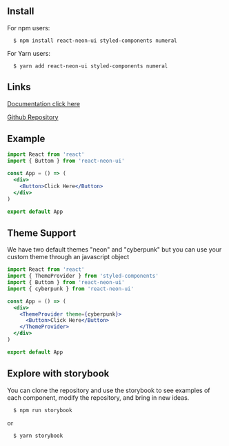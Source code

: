 ## Install

For npm users:

```shell
  $ npm install react-neon-ui styled-components numeral
```

For Yarn users:

```shell
  $ yarn add react-neon-ui styled-components numeral
```

## Links

[Documentation click here](https://react-neon-ui-demo.vercel.app/)

[Github Repository](https://github.com/jpalacio0612/react-neon-ui)

## Example

```jsx
import React from 'react'
import { Buttom } from 'react-neon-ui'

const App = () => (
  <div>
    <Button>Click Here</Button>
  </div>
)

export default App
```

## Theme Support

We have two default themes "neon" and "cyberpunk" but you can use your custom theme through an javascript object

```jsx
import React from 'react'
import { ThemeProvider } from 'styled-components'
import { Buttom } from 'react-neon-ui'
import { cyberpunk } from 'react-neon-ui'

const App = () => (
  <div>
    <ThemeProvider theme={cyberpunk}>
      <Button>Click Here</Button>
    </ThemeProvider>
  </div>
)

export default App
```

## Explore with storybook

You can clone the repository and use the storybook to see examples of each component, modify the repository, and bring in new ideas.

```shell
  $ npm run storybook
```

or

```shell
  $ yarn storybook
```
